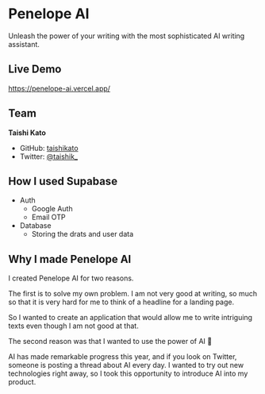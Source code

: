 # Penelope AI

Unleash the power of your writing with the most sophisticated AI writing assistant.

## Live Demo
https://penelope-ai.vercel.app/

## Team
**Taishi Kato**

* GitHub: [taishikato](https://github.com/taishikato)
* Twitter: [@taishik_](https://twitter.com/taishik_)

## How I used Supabase
* Auth
  * Google Auth
  * Email OTP
* Database
  * Storing the drats and user data

## Why I made Penelope AI

I created Penelope AI for two reasons.

The first is to solve my own problem.
I am not very good at writing, so much so that it is very hard for me to think of a headline for a landing page.

So I wanted to create an application that would allow me to write intriguing texts even though I am not good at that.

The second reason was that I wanted to use the power of AI 🤖

AI has made remarkable progress this year, and if you look on Twitter, someone is posting a thread about AI every day.
I wanted to try out new technologies right away, so I took this opportunity to introduce AI into my product.